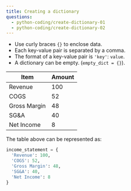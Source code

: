 ```yaml
---
title: Creating a dictionary
questions:
  - python-coding/create-dictionary-01
  - python-coding/create-dictionary-02
---
```


- Use curly braces `{}` to enclose data.
- Each key-value pair is separated by a comma.
- The format of a key-value pair is `'key'`: `value`.
- A dictionary can be empty. (`empty_dict = {}`).

| Item         | Amount |
| ------------ | ------ |
| Revenue      | 100    |
| COGS         | 52     |
| Gross Margin | 48     |
| SG&A         | 40     |
| Net Income   | 8      |

The table above can be represented as:

```python
income_statement = {
  'Revenue': 100,
  'COGS': 52,
  'Gross Margin': 48,
  'SG&A': 40,
  'Net Income': 8
}
```
